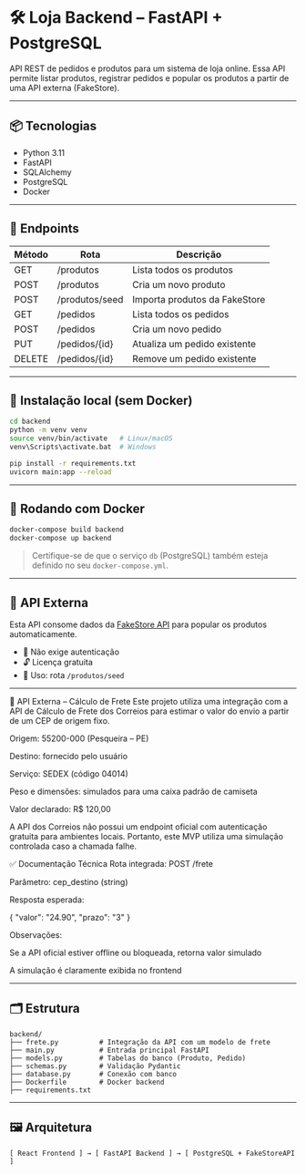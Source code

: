 # 🛠️ Loja Backend – FastAPI + PostgreSQL

API REST de pedidos e produtos para um sistema de loja online. Essa API permite listar produtos, registrar pedidos e popular os produtos a partir de uma API externa (FakeStore).

---

## 📦 Tecnologias

- Python 3.11
- FastAPI
- SQLAlchemy
- PostgreSQL
- Docker

---

## 🚀 Endpoints

| Método | Rota                | Descrição                          |
|--------|---------------------|------------------------------------|
| GET    | /produtos           | Lista todos os produtos            |
| POST   | /produtos           | Cria um novo produto               |
| POST   | /produtos/seed      | Importa produtos da FakeStore      |
| GET    | /pedidos            | Lista todos os pedidos             |
| POST   | /pedidos            | Cria um novo pedido                |
| PUT    | /pedidos/{id}       | Atualiza um pedido existente       |
| DELETE | /pedidos/{id}       | Remove um pedido existente         |

---

## 🧪 Instalação local (sem Docker)

```bash
cd backend
python -m venv venv
source venv/bin/activate   # Linux/macOS
venv\Scripts\activate.bat  # Windows

pip install -r requirements.txt
uvicorn main:app --reload
```

---

## 🐳 Rodando com Docker

```bash
docker-compose build backend
docker-compose up backend
```

> Certifique-se de que o serviço `db` (PostgreSQL) também esteja definido no seu `docker-compose.yml`.

---

## 🔗 API Externa

Esta API consome dados da [FakeStore API](https://fakestoreapi.com/products) para popular os produtos automaticamente.

- 📌 Não exige autenticação  
- 🔓 Licença gratuita  
- 🔁 Uso: rota `/produtos/seed`

---

🔗 API Externa – Cálculo de Frete
Este projeto utiliza uma integração com a API de Cálculo de Frete dos Correios para estimar o valor do envio a partir de um CEP de origem fixo.

Origem: 55200-000 (Pesqueira – PE)

Destino: fornecido pelo usuário

Serviço: SEDEX (código 04014)

Peso e dimensões: simulados para uma caixa padrão de camiseta

Valor declarado: R$ 120,00

A API dos Correios não possui um endpoint oficial com autenticação gratuita para ambientes locais. Portanto, este MVP utiliza uma simulação controlada caso a chamada falhe.

✅ Documentação Técnica
Rota integrada: POST /frete

Parâmetro: cep_destino (string)

Resposta esperada:

{
  "valor": "24.90",
  "prazo": "3"
}

Observações:

Se a API oficial estiver offline ou bloqueada, retorna valor simulado

A simulação é claramente exibida no frontend

---

## 🗂️ Estrutura

```
backend/
├── frete.py          # Integração da API com um modelo de frete
├── main.py           # Entrada principal FastAPI
├── models.py         # Tabelas do banco (Produto, Pedido)
├── schemas.py        # Validação Pydantic
├── database.py       # Conexão com banco
├── Dockerfile        # Docker backend
├── requirements.txt
```

---

## 🖼️ Arquitetura

```
[ React Frontend ] → [ FastAPI Backend ] → [ PostgreSQL + FakeStoreAPI ]
```
